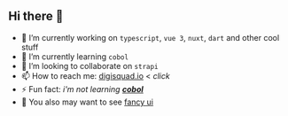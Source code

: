 ## Hi there 👋

- 🔭 I’m currently working on `typescript`, `vue 3`, `nuxt`, `dart` and other cool stuff
- 🌱 I’m currently learning `cobol`
- 👯 I’m looking to collaborate on `strapi`
- 📫 How to reach me:  [digisquad.io](https://digisquad.io/) < _click_
- ⚡ Fun fact: _i'm not learning **[cobol](https://youtu.be/bS5P_LAqiVg?t=497)**_
- :fox_face: You also may want to see [fancy ui](https://cssninja.io/) 
